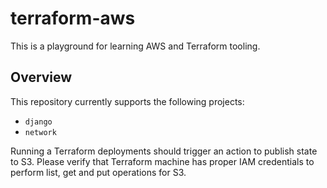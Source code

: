 # terraform-aws

This is a playground for learning AWS and Terraform tooling.

## Overview

This repository currently supports the following projects:

- `django`
- `network`

Running a Terraform deployments should trigger an action to publish state to S3. Please verify that Terraform machine has proper IAM credentials to perform list, get and put operations for S3.
